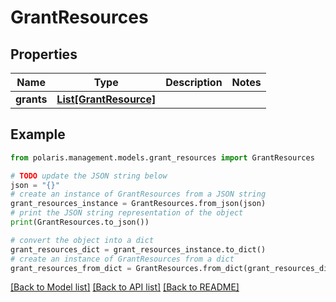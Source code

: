 <!--

 Copyright (c) 2024 Snowflake Computing Inc.
 
 Licensed under the Apache License, Version 2.0 (the "License");
 you may not use this file except in compliance with the License.
 You may obtain a copy of the License at
 
      http://www.apache.org/licenses/LICENSE-2.0
 
 Unless required by applicable law or agreed to in writing, software
 distributed under the License is distributed on an "AS IS" BASIS,
 WITHOUT WARRANTIES OR CONDITIONS OF ANY KIND, either express or implied.
 See the License for the specific language governing permissions and
 limitations under the License.

-->
# GrantResources

## Properties

Name | Type | Description | Notes
------------ | ------------- | ------------- | -------------
**grants** | [**List[GrantResource]**](GrantResource.md) |  | 

## Example

```python
from polaris.management.models.grant_resources import GrantResources

# TODO update the JSON string below
json = "{}"
# create an instance of GrantResources from a JSON string
grant_resources_instance = GrantResources.from_json(json)
# print the JSON string representation of the object
print(GrantResources.to_json())

# convert the object into a dict
grant_resources_dict = grant_resources_instance.to_dict()
# create an instance of GrantResources from a dict
grant_resources_from_dict = GrantResources.from_dict(grant_resources_dict)
```
[[Back to Model list]](../README.md#documentation-for-models) [[Back to API list]](../README.md#documentation-for-api-endpoints) [[Back to README]](../README.md)


